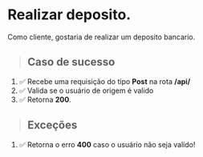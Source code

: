 # Realizar deposito.

Como cliente, gostaria de realizar um deposito bancario.

> ## Caso de sucesso

1. ✅ Recebe uma requisição do tipo **Post** na rota **/api/**
2. ✅ Valida se o usuário de origem é valido
3. ✅ Retorna **200**.

> ## Exceções

1. ✅ Retorna o erro **400** caso o usuário não seja valido!
